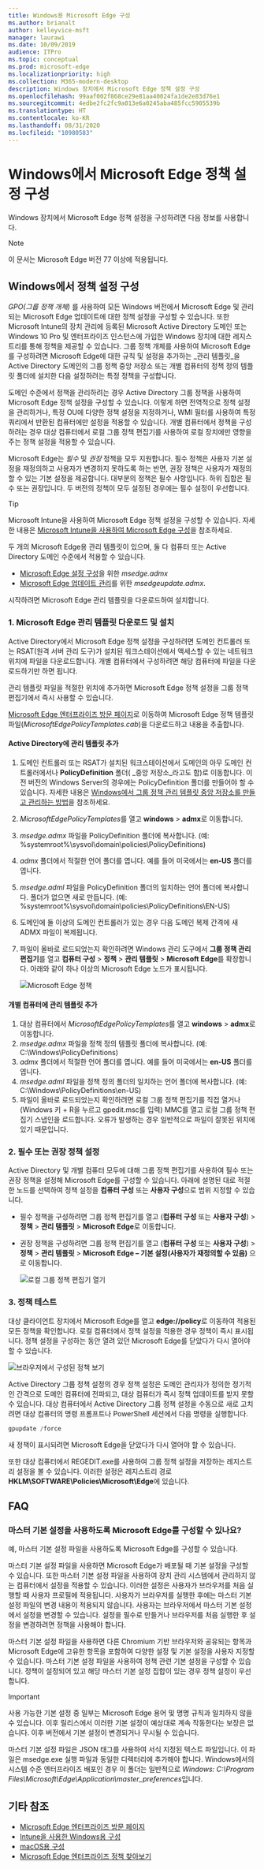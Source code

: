 ```yaml
---
title: Windows용 Microsoft Edge 구성
ms.author: brianalt
author: kelleyvice-msft
manager: laurawi
ms.date: 10/09/2019
audience: ITPro
ms.topic: conceptual
ms.prod: microsoft-edge
ms.localizationpriority: high
ms.collection: M365-modern-desktop
description: Windows 장치에서 Microsoft Edge 정책 설정 구성
ms.openlocfilehash: 99aaf002f868ce29e81aa40024fa1de2e83d76e1
ms.sourcegitcommit: 4edbe2fc2fc9a013e6a0245aba485fcc5905539b
ms.translationtype: HT
ms.contentlocale: ko-KR
ms.lasthandoff: 08/31/2020
ms.locfileid: "10980583"
---
```

# Windows에서 Microsoft Edge 정책 설정 구성

Windows 장치에서 Microsoft Edge 정책 설정을 구성하려면 다음 정보를 사용합니다.

> [!NOTE]
> 이 문서는 Microsoft Edge 버전 77 이상에 적용됩니다.

## Windows에서 정책 설정 구성

_GPO(그룹 정책 개체)_ 를 사용하여 모든 Windows 버전에서 Microsoft Edge 및 관리되는 Microsoft Edge 업데이트에 대한 정책 설정을 구성할 수 있습니다. 또한 Microsoft Intune의 장치 관리에 등록된 Microsoft Active Directory 도메인 또는 Windows 10 Pro 및 엔터프라이즈 인스턴스에 가입한 Windows 장치에 대한 레지스트리를 통해 정책을 제공할 수 있습니다. 그룹 정책 개체를 사용하여 Microsoft Edge를 구성하려면 Microsoft Edge에 대한 규칙 및 설정을 추가하는 _관리 템플릿_을 Active Directory 도메인의 그룹 정책 중앙 저장소 또는 개별 컴퓨터의 정책 정의 템플릿 폴더에 설치한 다음 설정하려는 특정 정책을 구성합니다.

도메인 수준에서 정책을 관리하려는 경우 Active Directory 그룹 정책을 사용하여 Microsoft Edge 정책 설정을 구성할 수 있습니다. 이렇게 하면 전역적으로 정책 설정을 관리하거나, 특정 OU에 다양한 정책 설정을 지정하거나, WMI 필터를 사용하여 특정 쿼리에서 반환된 컴퓨터에만 설정을 적용할 수 있습니다. 개별 컴퓨터에서 정책을 구성하려는 경우 대상 컴퓨터에서 로컬 그룹 정책 편집기를 사용하여 로컬 장치에만 영향을 주는 정책 설정을 적용할 수 있습니다.

Microsoft Edge는 _필수_ 및 _권장_ 정책을 모두 지원합니다. 필수 정책은 사용자 기본 설정을 재정의하고 사용자가 변경하지 못하도록 하는 반면, 권장 정책은 사용자가 재정의할 수 있는 기본 설정을 제공합니다. 대부분의 정책은 필수 사항입니다. 하위 집합은 필수 또는 권장입니다. 두 버전의 정책이 모두 설정된 경우에는 필수 설정이 우선합니다.

>[!TIP]
> Microsoft Intune을 사용하여 Microsoft Edge 정책 설정을 구성할 수 있습니다. 자세한 내용은 [Microsoft Intune을 사용하여 Microsoft Edge 구성](configure-edge-with-intune.md)을 참조하세요.

두 개의 Microsoft Edge용 관리 템플릿이 있으며, 둘 다 컴퓨터 또는 Active Directory 도메인 수준에서 적용할 수 있습니다.

- [Microsoft Edge 설정 구성](microsoft-edge-policies.md)을 위한 *msedge.admx*
- [Microsoft Edge 업데이트 관리](microsoft-edge-update-policies.md)를 위한 *msedgeupdate.admx*.

시작하려면 Microsoft Edge 관리 템플릿을 다운로드하여 설치합니다.

### 1. Microsoft Edge 관리 템플릿 다운로드 및 설치

Active Directory에서 Microsoft Edge 정책 설정을 구성하려면 도메인 컨트롤러 또는 RSAT(원격 서버 관리 도구)가 설치된 워크스테이션에서 액세스할 수 있는 네트워크 위치에 파일을 다운로드합니다. 개별 컴퓨터에서 구성하려면 해당 컴퓨터에 파일을 다운로드하기만 하면 됩니다.

관리 템플릿 파일을 적절한 위치에 추가하면 Microsoft Edge 정책 설정을 그룹 정책 편집기에서 즉시 사용할 수 있습니다.

[Microsoft Edge 엔터프라이즈 방문 페이지](https://aka.ms/EdgeEnterprise)로 이동하여 Microsoft Edge 정책 템플릿 파일(*MicrosoftEdgePolicyTemplates.cab*)을 다운로드하고 내용을 추출합니다.

#### Active Directory에 관리 템플릿 추가

1. 도메인 컨트롤러 또는 RSAT가 설치된 워크스테이션에서 도메인의 아무 도메인 컨트롤러에서나 **PolicyDefinition** 폴더( _중앙 저장소_라고도 함)로 이동합니다. 이전 버전의 Windows Server의 경우에는 PolicyDefinition 폴더를 만들어야 할 수 있습니다. 자세한 내용은 [Windows에서 그룹 정책 관리 템플릿 중앙 저장소를 만들고 관리하는 방법](https://support.microsoft.com/help/3087759/how-to-create-and-manage-the-central-store-for-group-policy-administra)을 참조하세요.
1. *MicrosoftEdgePolicyTemplates*를 열고 **windows** > **admx**로 이동합니다.
1. *msedge.admx* 파일을 PolicyDefinition 폴더에 복사합니다. (예: %systemroot%\sysvol\domain\policies\PolicyDefinitions)
1. *admx* 폴더에서 적절한 언어 폴더를 엽니다. 예를 들어 미국에서는 **en-US** 폴더를 엽니다.
1. *msedge.adml* 파일을 PolicyDefinition 폴더의 일치하는 언어 폴더에 복사합니다. 폴더가 없으면 새로 만듭니다. (예: %systemroot%\sysvol\domain\policies\PolicyDefinitions\EN-US)
1. 도메인에 둘 이상의 도메인 컨트롤러가 있는 경우 다음 도메인 복제 간격에 새 ADMX 파일이 복제됩니다.
1. 파일이 올바로 로드되었는지 확인하려면 Windows 관리 도구에서 **그룹 정책 관리 편집기**를 열고 **컴퓨터 구성** > **정책** > **관리 템플릿** > **Microsoft Edge**를 확장합니다. 아래와 같이 하나 이상의 Microsoft Edge 노드가 표시됩니다.

    ![Microsoft Edge 정책](./media/configure-microsoft-edge/edge-gpo-policies.png)

#### 개별 컴퓨터에 관리 템플릿 추가

1. 대상 컴퓨터에서 *MicrosoftEdgePolicyTemplates*를 열고 **windows** > **admx**로 이동합니다.
2. *msedge.admx* 파일을 정책 정의 템플릿 폴더에 복사합니다. (예: C:\Windows\PolicyDefinitions)
3. *admx* 폴더에서 적절한 언어 폴더를 엽니다. 예를 들어 미국에서는 **en-US** 폴더를 엽니다.
4. *msedge.adml* 파일을 정책 정의 폴더의 일치하는 언어 폴더에 복사합니다. (예: C:\Windows\PolicyDefinitions\en-US)
5. 파일이 올바로 로드되었는지 확인하려면 로컬 그룹 정책 편집기를 직접 열거나(Windows 키 + R을 누르고 gpedit.msc를 입력) MMC를 열고 로컬 그룹 정책 편집기 스냅인을 로드합니다. 오류가 발생하는 경우 일반적으로 파일이 잘못된 위치에 있기 때문입니다.

<!--
To add the administrative template to manage Microsoft Edge updates:

1. Open the *MicrosoftEdgePolicyTemplates* file and go to **windows** > **admx**.
2. Copy the *msedgeupdate.admx* file to your Policy Definition template folder. (Example: C:\Windows\PolicyDefinitions)
3. In the *updatepolicies* folder, open the appropriate language folder. For example, if you’re in Germany, open the **de-DE** folder.
4. Copy the *msedgeupdate.adml* file to the matching language folder in your Policy Definition folder. (Example: C:\Windows\PolicyDefinitions\de-DE)
5. Open MMC and load the Local Group Policy Editor snap-in to confirm the files loaded correctly. If an error occurs, it’s usually because the files are in an incorrect location.

> [!NOTE]
> Currently the Microsoft Edge update policies are only localized in en-US. Additional language support will be added in a future release.
-->

### 2. 필수 또는 권장 정책 설정

Active Directory 및 개별 컴퓨터 모두에 대해 그룹 정책 편집기를 사용하여 필수 또는 권장 정책을 설정해 Microsoft Edge를 구성할 수 있습니다. 아래에 설명된 대로 적절한 노드를 선택하여 정책 설정을 **컴퓨터 구성** 또는 **사용자 구성**으로 범위 지정할 수 있습니다.

- 필수 정책을 구성하려면 그룹 정책 편집기를 열고 (**컴퓨터 구성** 또는 **사용자 구성**) > **정책** > **관리 템플릿** > **Microsoft Edge**로 이동합니다.
- 권장 정책을 구성하려면 그룹 정책 편집기를 열고 (**컴퓨터 구성** 또는 **사용자 구성**) > **정책** > **관리 템플릿** > **Microsoft Edge – 기본 설정(사용자가 재정의할 수 있음)** 으로 이동합니다.

  ![로컬 그룹 정책 편집기 열기](./media/configure-microsoft-edge/edge-ad-policy.png)

### 3. 정책 테스트

대상 클라이언트 장치에서 Microsoft Edge를 열고 **edge://policy**로 이동하여 적용된 모든 정책을 확인합니다. 로컬 컴퓨터에서 정책 설정을 적용한 경우 정책이 즉시 표시됩니다. 정책 설정을 구성하는 동안 열려 있던 Microsoft Edge를 닫았다가 다시 열어야 할 수 있습니다.

![브라우저에서 구성된 정책 보기](./media/configure-microsoft-edge/edge-gpEdit.png)

Active Directory 그룹 정책 설정의 경우 정책 설정은 도메인 관리자가 정의한 정기적인 간격으로 도메인 컴퓨터에 전파되고, 대상 컴퓨터가 즉시 정책 업데이트를 받지 못할 수 있습니다. 대상 컴퓨터에서 Active Directory 그룹 정책 설정을 수동으로 새로 고치려면 대상 컴퓨터의 명령 프롬프트나 PowerShell 세션에서 다음 명령을 실행합니다.

``` powershell
gpupdate /force
```

새 정책이 표시되려면 Microsoft Edge을 닫았다가 다시 열어야 할 수 있습니다.

또한 대상 컴퓨터에서 REGEDIT.exe를 사용하여 그룹 정책 설정을 저장하는 레지스트리 설정을 볼 수 있습니다. 이러한 설정은 레지스트리 경로 **HKLM\SOFTWARE\Policies\Microsoft\Edge**에 있습니다.

## FAQ

### 마스터 기본 설정을 사용하도록 Microsoft Edge를 구성할 수 있나요?

예, 마스터 기본 설정 파일을 사용하도록 Microsoft Edge를 구성할 수 있습니다.

 마스터 기본 설정 파일을 사용하면 Microsoft Edge가 배포될 때 기본 설정을 구성할 수 있습니다. 또한 마스터 기본 설정 파일을 사용하여 장치 관리 시스템에서 관리하지 않는 컴퓨터에서 설정을 적용할 수 있습니다. 이러한 설정은 사용자가 브라우저를 처음 실행할 때 사용자 프로필에 적용됩니다. 사용자가 브라우저를 실행한 후에는 마스터 기본 설정 파일의 변경 내용이 적용되지 않습니다. 사용자는 브라우저에서 마스터 기본 설정에서 설정을 변경할 수 있습니다. 설정을 필수로 만들거나 브라우저를 처음 실행한 후 설정을 변경하려면 정책을 사용해야 합니다.

마스터 기본 설정 파일을 사용하면 다른 Chromium 기반 브라우저와 공유되는 항목과 Microsoft Edge에 고유한 항목을 포함하여 다양한 설정 및 기본 설정을 사용자 지정할 수 있습니다.  마스터 기본 설정 파일을 사용하여 정책 관련 기본 설정을 구성할 수 있습니다. 정책이 설정되어 있고 해당 마스터 기본 설정 집합이 있는 경우 정책 설정이 우선합니다.

> [!IMPORTANT]
> 사용 가능한 기본 설정 중 일부는 Microsoft Edge 용어 및 명명 규칙과 일치하지 않을 수 있습니다.  이후 릴리스에서 이러한 기본 설정이 예상대로 계속 작동한다는 보장은 없습니다. 이후 버전에서 기본 설정이 변경되거나 무시될 수 있습니다.

마스터 기본 설정 파일은 JSON 태그를 사용하여 서식 지정된 텍스트 파일입니다. 이 파일은 msedge.exe 실행 파일과 동일한 디렉터리에 추가해야 합니다. Windows에서의 시스템 수준 엔터프라이즈 배포인 경우 이 폴더는 일반적으로 *Windows: C:\Program Files\Microsoft\Edge\Application\master_preferences*입니다.

## 기타 참조

- [Microsoft Edge 엔터프라이즈 방문 페이지](https://aka.ms/EdgeEnterprise)
- [Intune을 사용한 Windows용 구성](configure-edge-with-intune.md)
- [macOS용 구성](configure-microsoft-edge-on-mac.md)
- [Microsoft Edge 엔터프라이즈 정책 찾아보기](microsoft-edge-policies.md)


